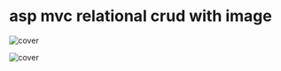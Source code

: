 # asp mvc relational crud with image

![cover](https://instagram.fcgp1-1.fna.fbcdn.net/v/t51.2885-15/sh0.08/e35/s640x640/218352048_498604957881648_6255416967963630186_n.jpg?_nc_ht=instagram.fcgp1-1.fna.fbcdn.net&_nc_cat=100&_nc_ohc=hYP258l_RycAX_6LqZb&edm=AABBvjUBAAAA&ccb=7-4&oh=570752647cdbfca5fb93bd9962cda045&oe=60F96687&_nc_sid=83d603)

![cover](https://instagram.fcgp1-1.fna.fbcdn.net/v/t51.2885-15/fr/e15/s1080x1080/218750920_338345601079332_674821179309331282_n.jpg?_nc_ht=instagram.fcgp1-1.fna.fbcdn.net&_nc_cat=100&_nc_ohc=3tkMTEuAifYAX-GxuEw&edm=AP_V10EBAAAA&ccb=7-4&oh=297155b027ae9b06f11b81f3756fac6e&oe=60F9CFDF&_nc_sid=4f375e)
